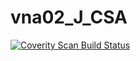 # vna02_J_CSA
<a href="https://scan.coverity.com/projects/wendyzhang1121-vna02_j_csa">
  <img alt="Coverity Scan Build Status"
       src="https://scan.coverity.com/projects/9630/badge.svg"/>
</a>
